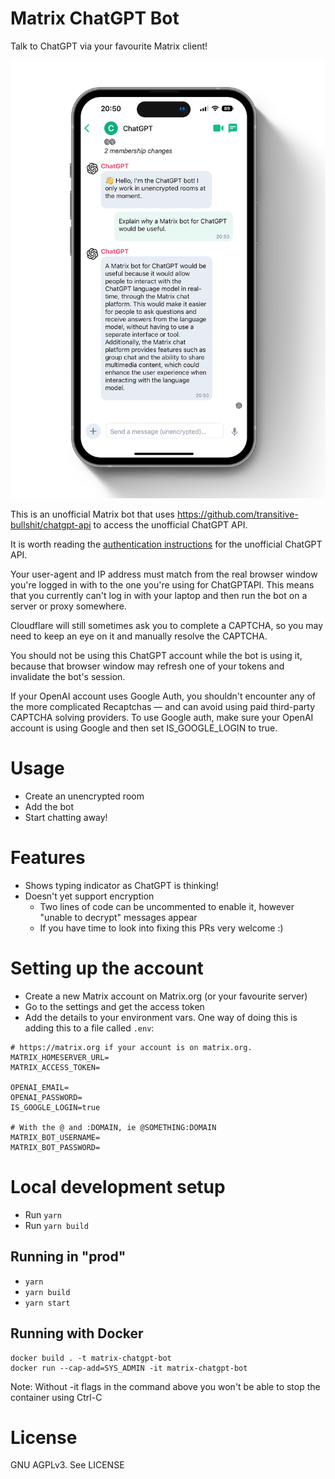 Matrix ChatGPT Bot
==================

Talk to ChatGPT via your favourite Matrix client!

![Screenshot of Element iOS app showing conversation with bot](img/matrix-chatgpt.png)

This is an unofficial Matrix bot that uses https://github.com/transitive-bullshit/chatgpt-api to access the unofficial ChatGPT API.

It is worth reading the [authentication instructions](https://www.npmjs.com/package/chatgpt#usage) for the unofficial ChatGPT API.

Your user-agent and IP address must match from the real browser window you're logged in with to the one you're using for ChatGPTAPI. This means that you currently can't log in with your laptop and then run the bot on a server or proxy somewhere.

Cloudflare will still sometimes ask you to complete a CAPTCHA, so you may need to keep an eye on it and manually resolve the CAPTCHA.

You should not be using this ChatGPT account while the bot is using it, because that browser window may refresh one of your tokens and invalidate the bot's session. 

If your OpenAI account uses Google Auth, you shouldn't encounter any of the more complicated Recaptchas — and can avoid using paid third-party CAPTCHA solving providers. To use Google auth, make sure your OpenAI account is using Google and then set IS_GOOGLE_LOGIN to true.

# Usage
- Create an unencrypted room
- Add the bot
- Start chatting away!

# Features
- Shows typing indicator as ChatGPT is thinking!
- Doesn't yet support encryption
  - Two lines of code can be uncommented to enable it, however "unable to decrypt" messages appear
  - If you have time to look into fixing this PRs very welcome :)

# Setting up the account
- Create a new Matrix account on Matrix.org (or your favourite server)
- Go to the settings and get the access token
- Add the details to your environment vars. One way of doing this is adding this to a file called `.env`:
```
# https://matrix.org if your account is on matrix.org.
MATRIX_HOMESERVER_URL=
MATRIX_ACCESS_TOKEN=

OPENAI_EMAIL=
OPENAI_PASSWORD=
IS_GOOGLE_LOGIN=true

# With the @ and :DOMAIN, ie @SOMETHING:DOMAIN
MATRIX_BOT_USERNAME=
MATRIX_BOT_PASSWORD=
```

# Local development setup
- Run `yarn`
- Run `yarn build`

## Running in "prod"
- `yarn`
- `yarn build`
- `yarn start`

## Running with Docker

```
docker build . -t matrix-chatgpt-bot
docker run --cap-add=SYS_ADMIN -it matrix-chatgpt-bot
```

Note: Without -it flags in the command above you won't be able to stop the container using Ctrl-C

# License
GNU AGPLv3. See LICENSE
